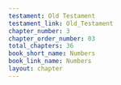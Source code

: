 ```yaml
---
testament: Old Testament
testament_link: Old_Testament
chapter_number: 3
chapter_order_number: 03
total_chapters: 36
book_short_name: Numbers
book_link_name: Numbers
layout: chapter
---
```

